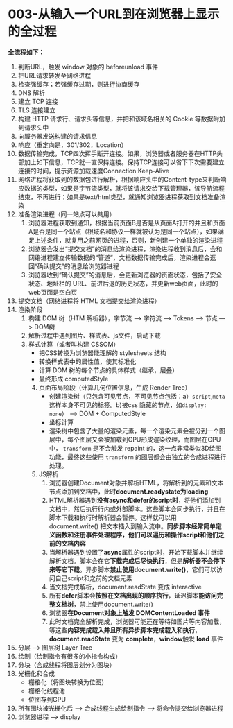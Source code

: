 
# 003-从输入一个URL到在浏览器上显示的全过程

<motto></motto>

**全流程如下：**

1. 判断URL，触发 window 对象的 beforeunload 事件
2. 把URL请求转发至网络进程
3. 检查强缓存；若强缓存过期，则进行协商缓存
4. DNS 解析
5. 建立 TCP 连接
6. TLS 连接建立
7. 构建 HTTP 请求行、请求头等信息，并把和该域名相关的 Cookie 等数据附加到请求头中
8. 向服务器发送构建的请求信息
9. 响应（重定向是，301/302，Location）
10. 数据传输完成，TCP四次挥手断开连接。如果，浏览器或者服务器在HTTP头部加上如下信息，TCP就一直保持连接。保持TCP连接可以省下下次需要建立连接的时间，提示资源加载速度Connection:Keep-Alive
11. 网络进程将获取到的数据包进行解析，根据响应头中的Content-type来判断响应数据的类型，如果是字节流类型，就将该请求交给下载管理器，该导航流程结束，不再进行；如果是text/html类型，就通知浏览器进程获取到文档准备渲染
12. 准备渲染进程（同一站点可以共用）
    1. 浏览器进程获取到通知，根据当前页面B是否是从页面A打开的并且和页面A是否是同一个站点（根域名和协议一样就被认为是同一个站点），如果满足上述条件，就复用之前网页的进程，否则，新创建一个单独的渲染进程
    2. 浏览器会发出“提交文档”的消息给渲染进程，渲染进程收到消息后，会和网络进程建立传输数据的“管道”，文档数据传输完成后，渲染进程会返回“确认提交”的消息给浏览器进程
    3. 浏览器收到“确认提交”的消息后，会更新浏览器的页面状态，包括了安全状态、地址栏的 URL、前进后退的历史状态，并更新web页面，此时的web页面是空白页
13. 提交文档（网络进程将 HTML 文档提交给渲染进程）
14. 渲染阶段
       1. 构建 DOM 树（HTM 解析器），字节流 —> 字符流 —> Tokens —> 节点 —> DOM树
       2. 解析过程中遇到图片、样式表、js文件，启动下载
       3. 样式计算（或者叫构建 CSSOM）
          - 把CSS转换为浏览器能理解的 stylesheets 结构
          - 转换样式表中的属性值，使其标准化
          - 计算 DOM 树的每个节点的具体样式（继承，层叠）
          - 最终形成 computedStyle
          4. 页面布局阶段（计算几何位置信息，生成 Render Tree）
             - 创建渲染树（只包含可见节点，不可见节点包括：a）`script`,`meta`这样本身不可见的标签。b)被css 隐藏的节点，如`display: none`） —> DOM + ComputedStyle
             - 坐标计算
             - 渲染树中包含了大量的渲染元素，每一个渲染元素会被分到一个图层中，每个图层又会被加载到GPU形成渲染纹理，而图层在GPU中， `transform` 是不会触发 repaint 的，这一点非常类似3D绘图功能，最终这些使用 `transform` 的图层都会由独立的合成进程进行处理。
          5. JS解析
             1. 浏览器创建Document对象并解析HTML，将解析到的元素和文本节点添加到文档中，此时**document.readystate为loading**
             2. HTML解析器遇到**没有async和defer的script时**，将他们添加到文档中，然后执行行内或外部脚本。这些脚本会同步执行，并且在脚本下载和执行时解析器会暂停。这样就可以用 document.write() 把文本插入到输入流中。**同步脚本经常简单定义函数和注册事件处理程序，他们可以遍历和操作script和他们之前的文档内容**
             3. 当解析器遇到设置了**async**属性的script时，开始下载脚本并继续解析文档。脚本会在它**下载完成后尽快执行**，但是**解析器不会停下来等它下载**。异步脚本**禁止使用document.write()**，它们可以访问自己script和之前的文档元素
             4. 当文档完成解析，document.readState 变成 interactive
             5. 所有**defer**脚本会**按照在文档出现的顺序执行**，延迟脚本**能访问完整文档树**，禁止使用document.write()
             6. 浏览器**在Document对象上触发 DOMContentLoaded 事件**
             7. 此时文档完全解析完成，浏览器可能还在等待如图片等内容加载，等这些**内容完成载入并且所有异步脚本完成载入和执行**，**document.readState** 变为 **complete**，**window**触发 **load** 事件
   17. 分层 —> 图层树 Layer Tree
   18. 绘制（绘制指令有很多的小指令构成）
   19. 分块（合成线程将图层划分为图块）
   20. 光栅化和合成
       - 栅格化（将图块转换为位图）
       - 栅格化线程池
       - 位图存到GPU
   21. 所有图块被光栅化后 —> 合成线程生成绘制指令 —> 将命令提交给浏览器进程
   22. 浏览器进程 —> display



